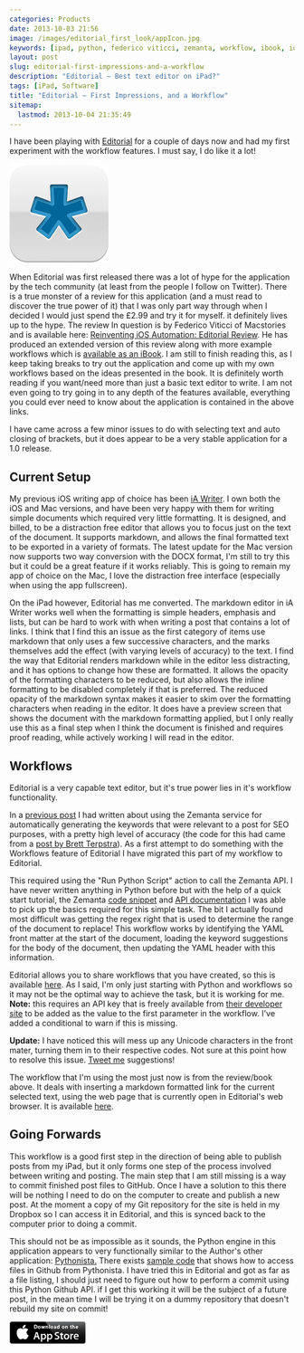 ```yaml
---
categories: Products
date: 2013-10-03 21:56
image: /images/editorial_first_look/appIcon.jpg
keywords: [ipad, python, federico viticci, zemanta, workflow, ibook, ios, mac]
layout: post
slug: editorial-first-impressions-and-a-workflow
description: "Editorial – Best text editor on iPad?"
tags: [iPad, Software]
title: "Editorial – First Impressions, and a Workflow"
sitemap: 
  lastmod: 2013-10-04 21:35:49
---
```


I have been playing with [Editorial][editorial] for a couple of days now and had my first experiment with the workflow features. I must say, I do like it a lot!

<!--more-->
[![Image](/images/editorial_first_look/appIcon.jpg "Editorial Icon")][itunes]

When Editorial was first released there was a lot of hype for the application by the tech community (at least from the people I follow on Twitter). There is a true monster of a review for this application (and a must read to discover the true power of it) that I was only part way through when I decided I would just spend the £2.99 and try it for myself. it definitely lives up to the hype. The review In question is by Federico Viticci of Macstories and is available here: [Reinventing iOS Automation: Editorial Review][editorial_review]. He has produced an extended version of this review along with more example workflows which is [available as an iBook][editorial_book]. I am still to finish reading this, as I keep taking breaks to try out the application and come up with my own workflows based on the ideas presented in the book. It is definitely worth reading if you want/need more than just a basic text editor to write. I am not even going to try going in to any depth of the features available, everything you could ever need to know about the application is contained in the above links.

I have came across a few minor issues to do with selecting text and auto closing of brackets, but it does appear to be a very stable application for a 1.0 release.  

## Current Setup ##
My previous iOS writing app of choice has been [iA Writer][ia_writer]. I own both the iOS and Mac versions, and have been very happy with them for writing simple documents which required very little formatting. It is designed, and billed, to be a distraction free editor that allows you to focus just on the text of the document. It supports markdown, and allows the final formatted text to be exported in a variety of formats. The latest update for the Mac version now supports two way conversion with the DOCX format, I'm still to try this but it could be a great feature if it works reliably.  This is going to remain my app of choice on the Mac, I love the distraction free interface (especially when using the app fullscreen).

On the iPad however, Editorial has me converted. The markdown editor in iA Writer works well when the formatting is simple headers, emphasis and lists, but can be hard to work with when writing a post that contains a lot of links. I think that I find this an issue as the first category of items use markdown that only uses a few successive characters, and the marks themselves add the effect (with varying levels of accuracy) to the text. I find the way that Editorial renders markdown while in the editor less distracting, and it has options to change how these are formatted. It allows the opacity of the formatting characters to be reduced, but also allows the inline formatting to be disabled completely if that is preferred. The reduced opacity of the markdown syntax makes it easier to skim over the formatting characters when reading in the editor. It does have a preview screen that shows the document with the markdown formatting applied, but I only really use this as a final step when I think the document is finished and requires proof reading, while actively working I will read in the editor. 

## Workflows ##
Editorial is a very capable text editor, but it's true power lies in it's workflow functionality. 

In a [previous post][prev_post] I had written about using the Zemanta service for automatically generating the keywords that were relevant to a post for SEO purposes, with a pretty high level of accuracy (the code for this had came from a [post by Brett Terpstra][bt-tagging]). As a first attempt to do something with the Workflows feature of Editorial I have migrated this part of my workflow to Editorial. 

This required using the "Run Python Script" action to call the Zemanta API. I have never written anything in Python before but with the help of a quick start tutorial, the Zemanta [code snippet][zemanta_code_snippet] and [API documentation][zemanta_suggest] I was able to pick up the basics required for this simple task. The bit I actually found most difficult was getting the regex right that is used to determine the range of the document to replace! This workflow works by identifying the YAML front matter at the start of the document, loading the keyword suggestions for the body of the document, then updating the YAML header with this information.

Editorial allows you to share workflows that you have created, so this is available [here][insert_keywords_workflow]. As I said, I'm only just starting with Python and workflows so it may not be the optimal way to achieve the task, but it is working for me. **Note:** this requires an API key that is freely available from [their developer site][zemanta_docs] to be added as the value to the first parameter in the workflow. I've added a conditional to warn if this is missing. 

**Update:** I have noticed this will mess up any Unicode characters in the front mater, turning them in to their respective codes. Not sure at this point how to resolve this issue. [Tweet me][tweet] suggestions!

The workflow that I'm using the most just now is from the review/book above. It deals with inserting a markdown formatted link for the current selected text, using the web page that is currently open in Editorial's web browser. It is available [here][links_workflow]. 

## Going Forwards ##
This workflow is a good first step in the direction of being able to publish posts from my iPad, but it only forms one step of the process involved between writing and posting. The main step that I am still missing is a way to commit finished post files to GitHub. Once I have a solution to this there will be nothing I need to do on the computer to create and publish a new post. At the moment a copy of my Git repository for the site is held in my Dropbox so I can access it in Editorial, and this is synced back to the computer prior to doing a commit.

This should not be as impossible as it sounds, the Python engine in this application appears to very functionally similar to the Author's other application: [Pythonista.][pythonista] There exists [sample code][pythonista_github_sample] that shows how to access files in Github from Pythonista. I have tried this in Editorial and got as far as a file listing, I should just need to figure out how to perform a commit using this Python Github API. if I get this working it will be the subject of a future post, in the mean time I will be trying it on a dummy repository that doesn't rebuild my site on commit!

[![Download on the App Store][appstore]][itunes]

[tweet]: https://twitter.com/davidhutchison "Twitter"
[editorial_book]: https://itunes.apple.com/us/book/writing-on-ipad-text-automation/id697865620?mt=11&uo=4&at=10l6nh&ct=ms_editorial_announcement "Writing On The iPad: Text Automation with Editorial"
[editorial_review]: http://www.macstories.net/stories/editorial-for-ipad-review/ "Reinventing iOS Automation: Editorial Review"
[pythonista_github_sample]: http://omz-software.com/pythonista/forums/discussion/30/access-your-github-account-from-pythonista/p1 "Access your Github Account from Pythonista - Pythonista Forums"
[pythonista]: http://omz-software.com/pythonista/ "Pythonista"
[zemanta_suggest]: http://developer.zemanta.com/docs/suggest/ "zemanta.suggest"
[zemanta_docs]: http://developer.zemanta.com/docs/ "Zemanta Documentation"
[zemanta_code_snippet]: http://developer.zemanta.com/wiki/helloworld/python/ "Python code sample"
[links_workflow]: http://editorial-app.appspot.com/workflow/6258007868440576/-PjiU8b7VOw "Editorial Workflow — Links"
[ia_writer]: http://www.iawriter.com/ipad/ "iA Writer for iPad"
[editorial]: http://omz-software.com/editorial/index.html "Editorial for iPad"
[insert_keywords_workflow]: http://editorial-app.appspot.com/workflow/5136686396735488/zgbeHU5QcX8 "Editorial Workflow — Insert Keywords"
[prev_post]: /2013/08/06/a-blogging-workflow/ "A Blogging Workflow | Dev With Imagination"
[bt-tagging]: http://brettterpstra.com/2013/03/23/auto-tagging-jekyll-posts-with-zemanta/ "Auto-Tagging Jekyll posts with Zemanta - BrettTerpstra.com"
[appstore]: /images/download-on-app-store.png "Download on the App Store"
[itunes]: https://itunes.apple.com/gb/app/editorial/id673907758?mt=8&uo=4&at=10lsY7 "Editorial on the app store"